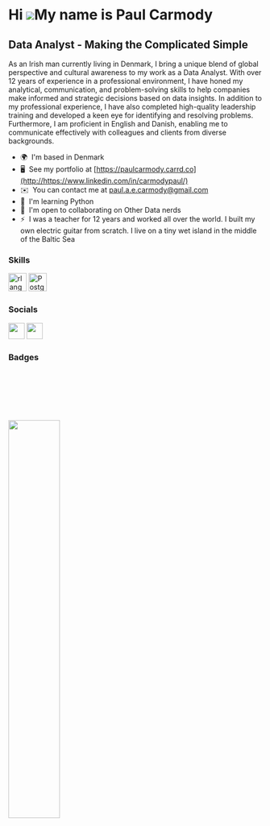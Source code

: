 Hi ![](https://user-images.githubusercontent.com/18350557/176309783-0785949b-9127-417c-8b55-ab5a4333674e.gif)My name is Paul Carmody
====================================================================================================================================

Data Analyst - Making the Complicated Simple
--------------------------------------------

As an Irish man currently living in Denmark, I bring a unique blend of global perspective and cultural awareness to my work as a Data Analyst. With over 12 years of experience in a professional environment, I have honed my analytical, communication, and problem-solving skills to help companies make informed and strategic decisions based on data insights. In addition to my professional experience, I have also completed high-quality leadership training and developed a keen eye for identifying and resolving problems. Furthermore, I am proficient in English and Danish, enabling me to communicate effectively with colleagues and clients from diverse backgrounds.

* 🌍  I'm based in Denmark
* 🖥️  See my portfolio at [https://paulcarmody.carrd.co](http://https://www.linkedin.com/in/carmodypaul/)
* ✉️  You can contact me at [paul.a.e.carmody@gmail.com](mailto:paul.a.e.carmody@gmail.com)
* 🧠  I'm learning Python
* 🤝  I'm open to collaborating on Other Data nerds
* ⚡  I was a teacher for 12 years and worked all over the world. I built my own electric guitar from scratch. I live on a tiny wet island in the middle of the Baltic Sea

### Skills


<p align="left">
<a href="https://www.r-project.org/" target="_blank" rel="noreferrer"><img src="https://raw.githubusercontent.com/danielcranney/readme-generator/main/public/icons/skills/rlang-colored.svg" width="36" height="36" alt="rlang" /></a>
<a href="https://www.postgresql.org/" target="_blank" rel="noreferrer"><img src="https://raw.githubusercontent.com/danielcranney/readme-generator/main/public/icons/skills/postgresql-colored.svg" width="36" height="36" alt="PostgreSQL" /></a>
</p>


### Socials

<p align="left"> <a href="https://www.github.com/cArmo85" target="_blank" rel="noreferrer"><img src="https://raw.githubusercontent.com/danielcranney/readme-generator/main/public/icons/socials/github.svg" width="32" height="32" /></a> <a href="https://www.linkedin.com/in/carmodypaul/" target="_blank" rel="noreferrer"><img src="https://raw.githubusercontent.com/danielcranney/readme-generator/main/public/icons/socials/linkedin.svg" width="32" height="32" /></a></p>

### Badges

<br /><br /><br /><br /><br />

<div width="100%" align="center"><a href="https://github.com/cArmo85/https://github.com/cARMO85/International_Football" align="left"><img align="left" width="45%" src="https://github-readme-stats.vercel.app/api/pin/?username=cArmo85&repo=https://github.com/cARMO85/International_Football&title_color=0891b2&text_color=ffffff&icon_color=0891b2&bg_color=1c1917&hide_border=true&locale=en" /></a></div>
